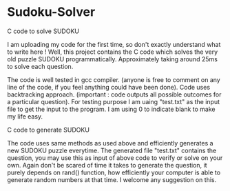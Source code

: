 Sudoku-Solver
=============

C code to solve SUDOKU

I am uploading my code for the first time, so don't exactly understand what to write here !
Well,
this project contains the C code which solves the very old puzzle SUDOKU programmatically. Approximately taking around 25ms to solve each question.

The code is well tested in gcc compiler. (anyone is free to comment on any line of the code, if you feel anything could have been done). Code uses backtracking approach. (important : code outputs all possible outcomes for a particular question).
For testing purpose I am uaing "test.txt" as the input file to get the input to the program. I am using 0 to indicate blank to make my life easy.



C code to generate SUDOKU

The code uses same methods as used above and efficiently generates a new SUDOKU puzzle everytime. The generated file "test.txt" contains the question, you may use this as input of above code to verify or solve on your own. Again don't be scared of time it takes to generate the question, it purely depends on rand() function, how efficiently your computer is able to generate random numbers at that time. I welcome any suggestion on this.
